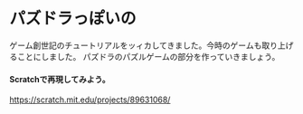 # パズドラっぽいの

ゲーム創世記のチュートリアルをッィカしてきました。今時のゲームも取り上げることにしました。
パズドラのパズルゲームの部分を作っていきましょう。






#### Scratchで再現してみよう。


https://scratch.mit.edu/projects/89631068/